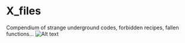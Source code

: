 # X_files
Compendium of strange underground codes, forbidden recipes, fallen functions...
![Alt text](https://github.com/CoolerVoid/X_files/blob/master/docs/img/XFiles.png)
